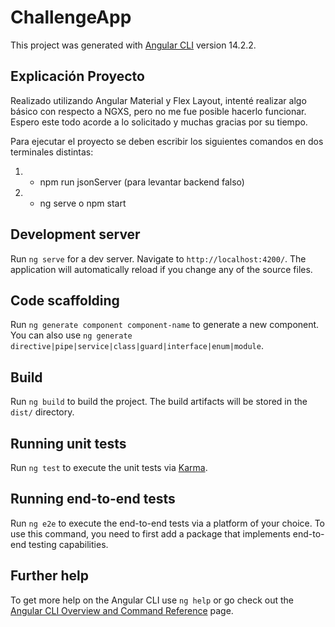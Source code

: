 # ChallengeApp

This project was generated with [Angular CLI](https://github.com/angular/angular-cli) version 14.2.2.

## Explicación Proyecto
Realizado utilizando Angular Material y Flex Layout, intenté realizar algo básico con respecto a NGXS, pero no me fue posible hacerlo funcionar. Espero este todo acorde a lo solicitado y muchas gracias por su tiempo.

Para ejecutar el proyecto se deben escribir los siguientes comandos en dos terminales distintas:
1. - npm run jsonServer (para levantar backend falso)
2. - ng serve o npm start

## Development server

Run `ng serve` for a dev server. Navigate to `http://localhost:4200/`. The application will automatically reload if you change any of the source files.

## Code scaffolding

Run `ng generate component component-name` to generate a new component. You can also use `ng generate directive|pipe|service|class|guard|interface|enum|module`.

## Build

Run `ng build` to build the project. The build artifacts will be stored in the `dist/` directory.

## Running unit tests

Run `ng test` to execute the unit tests via [Karma](https://karma-runner.github.io).

## Running end-to-end tests

Run `ng e2e` to execute the end-to-end tests via a platform of your choice. To use this command, you need to first add a package that implements end-to-end testing capabilities.

## Further help

To get more help on the Angular CLI use `ng help` or go check out the [Angular CLI Overview and Command Reference](https://angular.io/cli) page.
